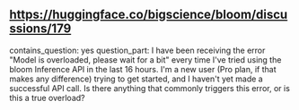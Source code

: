 ## https://huggingface.co/bigscience/bloom/discussions/179

contains_question: yes
question_part: I have been receiving the error "Model is overloaded, please wait for a bit" every time I've tried using the bloom Inference API in the last 16 hours. I'm a new user (Pro plan, if that makes any difference) trying to get started, and I haven't yet made a successful API call. Is there anything that commonly triggers this error, or is this a true overload?